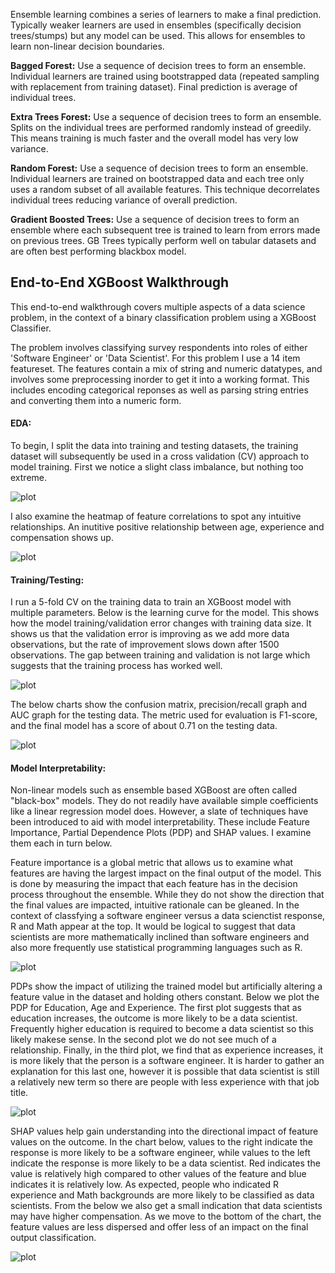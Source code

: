 
Ensemble learning combines a series of learners to make a final prediction. Typically weaker learners are used in ensembles (specifically decision trees/stumps) but any model can be used. This allows for ensembles to learn non-linear decision boundaries.

**Bagged Forest:** Use a sequence of decision trees to form an ensemble. Individual learners are trained using bootstrapped data (repeated sampling with replacement from training dataset). Final prediction is average of individual trees.

**Extra Trees Forest:** Use a sequence of decision trees to form an ensemble. Splits on the individual trees are performed randomly instead of greedily. This means training is much faster and the overall model has very low variance.

**Random Forest:** Use a sequence of decision trees to form an ensemble. Individual learners are trained on bootstrapped data and each tree only uses a random subset of all available features. This technique decorrelates individual trees reducing variance of overall prediction.

**Gradient Boosted Trees:** Use a sequence of decision trees to form an ensemble where each subsequent tree is trained to learn from errors made on previous trees. GB Trees typically perform well on tabular datasets and are often best performing blackbox model.


## End-to-End XGBoost Walkthrough
This end-to-end walkthrough covers multiple aspects of a data science problem, in the context of a binary classification problem using a XGBoost Classifier.

The problem involves classifying survey respondents into roles of either 'Software Engineer' or 'Data Scientist'. For this problem I use a 14 item featureset. The features contain a mix of string and numeric datatypes, and involves some preprocessing inorder to get it into a working format. This includes encoding categorical reponses as well as parsing string entries and converting them into a numeric form.

#### EDA:
To begin, I split the data into training and testing datasets, the training dataset will subsequently be used in a cross validation (CV) approach to model training. First we notice a slight class imbalance, but nothing too extreme.

![plot](https://github.com/kholmes42/MLProjects/blob/main/imgs/classeda.png)

I also examine the heatmap of feature correlations to spot any intuitive relationships. An inutitive positive relationship between age, experience and compensation shows up.

![plot](https://github.com/kholmes42/MLProjects/blob/main/imgs/featcorr.png)

#### Training/Testing:

I run a 5-fold CV on the training data to train an XGBoost model with multiple parameters. Below is the learning curve for the model. This shows how the model training/validation error changes with training data size. It shows us that the validation error is improving as we add more data observations, but the rate of improvement slows down after 1500 observations. The gap between training and validation is not large which suggests that the training process has worked well.

![plot](https://github.com/kholmes42/MLProjects/blob/main/imgs/learncurve.png)

The below charts show the confusion matrix, precision/recall graph and AUC graph for the testing data. The metric used for evaluation is F1-score, and the final model has a score of about 0.71 on the testing data.

![plot](https://github.com/kholmes42/MLProjects/blob/main/imgs/metrics.png)

#### Model Interpretability:

Non-linear models such as ensemble based XGBoost are often called "black-box" models. They do not readily have available simple coefficients like a linear regression model does. However, a slate of techniques have been introduced to aid with model interpretability. These include Feature Importance, Partial Dependence Plots (PDP) and SHAP values. I examine them each in turn below.

Feature importance is a global metric that allows us to examine what features are having the largest impact on the final output of the model. This is done by measuring the impact that each feature has in the decision process throughout the ensemble. While they do not show the direction that the final values are impacted, intuitive rationale can be gleaned. In the context of classfying a software engineer versus a data scienctist response, R and Math appear at the top. It would be logical to suggest that data scientists are more mathematically inclined than software engineers and also more frequently use statistical programming languages such as R.

![plot](https://github.com/kholmes42/MLProjects/blob/main/imgs/featimp.png)

PDPs show the impact of utilizing the trained model but artificially altering a feature value in the dataset and holding others constant. Below we plot the PDP for Education, Age and Experience. The first plot suggests that as education increases, the outcome is more likely to be a data scientist. Frequently higher education is required to become a data scientist so this likely makese sense. In the second plot we do not see much of a relationship. Finally, in the third plot, we find that as experience increases, it is more likely that the person is a software engineer. It is harder to gather an explanation for this last one, however it is possible that data scientist is still a relatively new term so there are people with less experience with that job title.

![plot](https://github.com/kholmes42/MLProjects/blob/main/imgs/pdp.png)

SHAP values help gain understanding into the directional impact of feature values on the outcome. In the chart below, values to the right indicate the response is more likely to be a software engineer, while values to the left indicate the response is more likely to be a data scientist. Red indicates the value is relatively high compared to other values of the feature and blue indicates it is relatively low. As expected, people who indicated R experience and Math backgrounds are more likely to be classified as data scientists. From the below we also get a small indication that data scientists may have higher compensation. As we move to the bottom of the chart, the feature values are less dispersed and offer less of an impact on the final output classification.

![plot](https://github.com/kholmes42/MLProjects/blob/main/imgs/shap.png)
